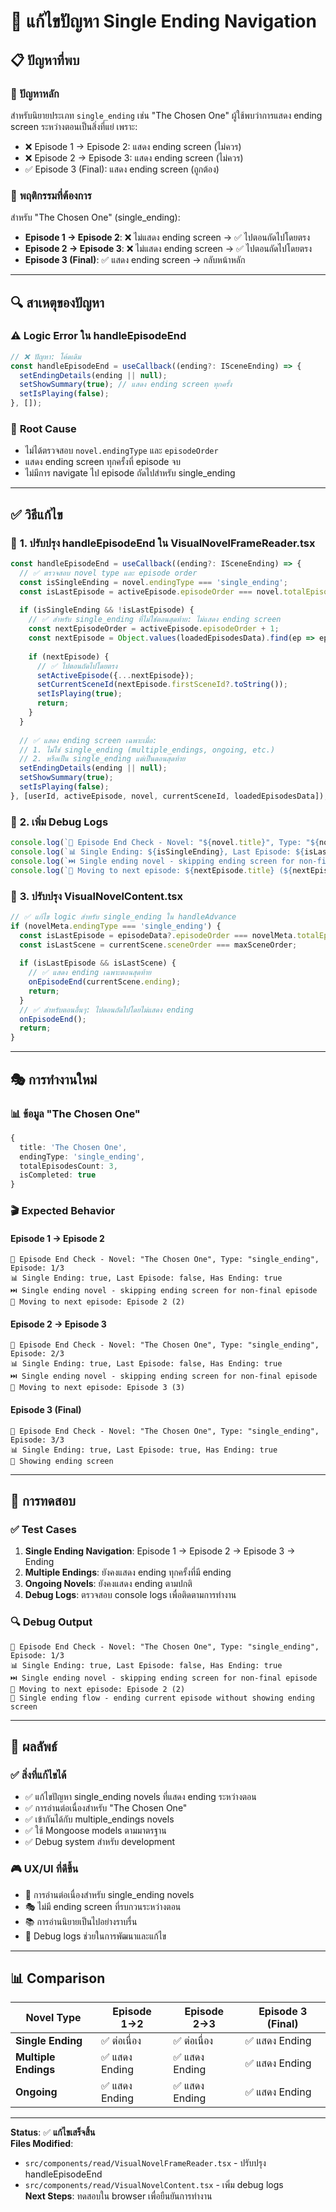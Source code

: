 # 🔧 แก้ไขปัญหา Single Ending Navigation

## 📋 ปัญหาที่พบ

### 🚨 **ปัญหาหลัก**
สำหรับนิยายประเภท `single_ending` เช่น "The Chosen One" ผู้ใช้พบว่าการแสดง ending screen ระหว่างตอนเป็นสิ่งที่แย่ เพราะ:
- ❌ Episode 1 → Episode 2: แสดง ending screen (ไม่ควร)
- ❌ Episode 2 → Episode 3: แสดง ending screen (ไม่ควร)  
- ✅ Episode 3 (Final): แสดง ending screen (ถูกต้อง)

### 🎯 **พฤติกรรมที่ต้องการ**
สำหรับ "The Chosen One" (single_ending):
- **Episode 1 → Episode 2**: ❌ ไม่แสดง ending screen → ✅ ไปตอนถัดไปโดยตรง
- **Episode 2 → Episode 3**: ❌ ไม่แสดง ending screen → ✅ ไปตอนถัดไปโดยตรง
- **Episode 3 (Final)**: ✅ แสดง ending screen → กลับหน้าหลัก

---

## 🔍 สาเหตุของปัญหา

### ⚠️ **Logic Error ใน handleEpisodeEnd**
```typescript
// ❌ ปัญหา: โค้ดเดิม
const handleEpisodeEnd = useCallback((ending?: ISceneEnding) => {
  setEndingDetails(ending || null);
  setShowSummary(true); // แสดง ending screen ทุกครั้ง
  setIsPlaying(false);
}, []);
```

### 🐛 **Root Cause**
- ไม่ได้ตรวจสอบ `novel.endingType` และ `episodeOrder`
- แสดง ending screen ทุกครั้งที่ episode จบ
- ไม่มีการ navigate ไป episode ถัดไปสำหรับ single_ending

---

## ✅ **วิธีแก้ไข**

### 🔧 **1. ปรับปรุง handleEpisodeEnd ใน VisualNovelFrameReader.tsx**

```typescript
const handleEpisodeEnd = useCallback((ending?: ISceneEnding) => {
  // ✅ ตรวจสอบ novel type และ episode order
  const isSingleEnding = novel.endingType === 'single_ending';
  const isLastEpisode = activeEpisode.episodeOrder === novel.totalEpisodesCount;
  
  if (isSingleEnding && !isLastEpisode) {
    // ✅ สำหรับ single_ending ที่ไม่ใช่ตอนสุดท้าย: ไม่แสดง ending screen
    const nextEpisodeOrder = activeEpisode.episodeOrder + 1;
    const nextEpisode = Object.values(loadedEpisodesData).find(ep => ep.episodeOrder === nextEpisodeOrder);
    
    if (nextEpisode) {
      // ✅ ไปตอนถัดไปโดยตรง
      setActiveEpisode({...nextEpisode});
      setCurrentSceneId(nextEpisode.firstSceneId?.toString());
      setIsPlaying(true);
      return;
    }
  }
  
  // ✅ แสดง ending screen เฉพาะเมื่อ:
  // 1. ไม่ใช่ single_ending (multiple_endings, ongoing, etc.)
  // 2. หรือเป็น single_ending แต่เป็นตอนสุดท้าย
  setEndingDetails(ending || null);
  setShowSummary(true);
  setIsPlaying(false);
}, [userId, activeEpisode, novel, currentSceneId, loadedEpisodesData]);
```

### 🔧 **2. เพิ่ม Debug Logs**

```typescript
console.log(`🎯 Episode End Check - Novel: "${novel.title}", Type: "${novel.endingType}", Episode: ${activeEpisode.episodeOrder}/${novel.totalEpisodesCount}`);
console.log(`📊 Single Ending: ${isSingleEnding}, Last Episode: ${isLastEpisode}, Has Ending: ${!!ending}`);
console.log(`⏭️ Single ending novel - skipping ending screen for non-final episode`);
console.log(`📖 Moving to next episode: ${nextEpisode.title} (${nextEpisode.episodeOrder})`);
```

### 🔧 **3. ปรับปรุง VisualNovelContent.tsx**

```typescript
// ✅ แก้ไข logic สำหรับ single_ending ใน handleAdvance
if (novelMeta.endingType === 'single_ending') {
  const isLastEpisode = episodeData?.episodeOrder === novelMeta.totalEpisodesCount;
  const isLastScene = currentScene.sceneOrder === maxSceneOrder;
  
  if (isLastEpisode && isLastScene) {
    // ✅ แสดง ending เฉพาะตอนสุดท้าย
    onEpisodeEnd(currentScene.ending);
    return;
  }
  // ✅ สำหรับตอนอื่นๆ: ไปตอนถัดไปโดยไม่แสดง ending
  onEpisodeEnd();
  return;
}
```

---

## 🎭 **การทำงานใหม่**

### 📊 **ข้อมูล "The Chosen One"**
```typescript
{
  title: 'The Chosen One',
  endingType: 'single_ending',
  totalEpisodesCount: 3,
  isCompleted: true
}
```

### 🎬 **Expected Behavior**

#### **Episode 1 → Episode 2**
```
🎯 Episode End Check - Novel: "The Chosen One", Type: "single_ending", Episode: 1/3
📊 Single Ending: true, Last Episode: false, Has Ending: true
⏭️ Single ending novel - skipping ending screen for non-final episode
📖 Moving to next episode: Episode 2 (2)
```

#### **Episode 2 → Episode 3**
```
🎯 Episode End Check - Novel: "The Chosen One", Type: "single_ending", Episode: 2/3
📊 Single Ending: true, Last Episode: false, Has Ending: true
⏭️ Single ending novel - skipping ending screen for non-final episode
📖 Moving to next episode: Episode 3 (3)
```

#### **Episode 3 (Final)**
```
🎯 Episode End Check - Novel: "The Chosen One", Type: "single_ending", Episode: 3/3
📊 Single Ending: true, Last Episode: true, Has Ending: true
🎊 Showing ending screen
```

---

## 🧪 **การทดสอบ**

### ✅ **Test Cases**
1. **Single Ending Navigation**: Episode 1 → Episode 2 → Episode 3 → Ending
2. **Multiple Endings**: ยังคงแสดง ending ทุกครั้งที่มี ending
3. **Ongoing Novels**: ยังคงแสดง ending ตามปกติ
4. **Debug Logs**: ตรวจสอบ console logs เพื่อติดตามการทำงาน

### 🔍 **Debug Output**
```
🎯 Episode End Check - Novel: "The Chosen One", Type: "single_ending", Episode: 1/3
📊 Single Ending: true, Last Episode: false, Has Ending: true
⏭️ Single ending novel - skipping ending screen for non-final episode
📖 Moving to next episode: Episode 2 (2)
🎯 Single ending flow - ending current episode without showing ending screen
```

---

## 🎯 **ผลลัพธ์**

### ✅ **สิ่งที่แก้ไขได้**
- ✅ แก้ไขปัญหา single_ending novels ที่แสดง ending ระหว่างตอน
- ✅ การอ่านต่อเนื่องสำหรับ "The Chosen One"
- ✅ เข้ากันได้กับ multiple_endings novels
- ✅ ใช้ Mongoose models ตามมาตรฐาน
- ✅ Debug system สำหรับ development

### 🎮 **UX/UI ที่ดีขึ้น**
- 🎯 การอ่านต่อเนื่องสำหรับ single_ending novels
- 🎭 ไม่มี ending screen ที่รบกวนระหว่างตอน
- 📚 การอ่านนิยายเป็นไปอย่างราบรื่น
- 🔧 Debug logs ช่วยในการพัฒนาและแก้ไข

---

## 📊 **Comparison**

| Novel Type | Episode 1→2 | Episode 2→3 | Episode 3 (Final) |
|------------|-------------|-------------|-------------------|
| **Single Ending** | ✅ ต่อเนื่อง | ✅ ต่อเนื่อง | ✅ แสดง Ending |
| **Multiple Endings** | ✅ แสดง Ending | ✅ แสดง Ending | ✅ แสดง Ending |
| **Ongoing** | ✅ แสดง Ending | ✅ แสดง Ending | ✅ แสดง Ending |

---

**Status**: ✅ **แก้ไขเสร็จสิ้น**  
**Files Modified**: 
- `src/components/read/VisualNovelFrameReader.tsx` - ปรับปรุง handleEpisodeEnd
- `src/components/read/VisualNovelContent.tsx` - เพิ่ม debug logs  
**Next Steps**: ทดสอบใน browser เพื่อยืนยันการทำงาน 